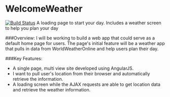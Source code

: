 # WelcomeWeather
[![Build Status](https://travis-ci.org/MichaelWDanko/WelcomeWeather.svg?branch=master)](https://travis-ci.org/MichaelWDanko/WelcomeWeather)
A loading page to start your day. Includes a weather screen to help you plan your day

###Overview: 
I will be working to build a web app that could serve as a default home page for users. The page's initial feature will be a weather app that pulls in data from WorldWeatherOnline and help users plan their day.

###Key Features:
- A single page, multi view site developed using AngularJS.
- I want to pull user's location from their browser and automatically retrieve the information.
- A loading screen while the AJAX requests are able to get location data and retrieve the weather information.
